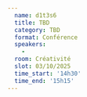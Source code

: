```yaml
---
  name: d1t3s6
  title: TBD
  category: TBD
  format: Conférence
  speakers: 
    - 
  room: Créativité
  slot: 03/10/2025
  time_start: '14h30'
  time_end: '15h15'
---
```

